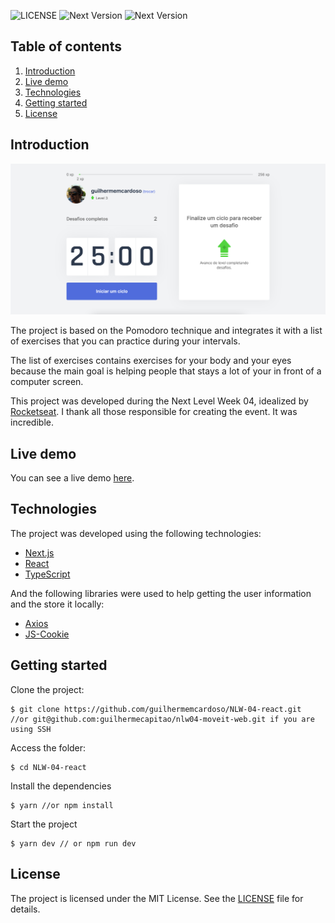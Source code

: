 

![LICENSE](https://img.shields.io/badge/license-MIT-green) ![Next Version](https://img.shields.io/badge/next.js-10.0.7-blueviolet) ![Next Version](https://img.shields.io/badge/react-17.0.1-blue)
## Table of contents

1. [Introduction](#introduction)
2. [Live demo](#live-demo)
3. [Technologies](#technologies)
4. [Getting started](#getting-started)
5. [License](#license)

## Introduction

![Screenshot](https://raw.githubusercontent.com/guilhermemcardoso/NLW-04-react/main/.github/print.png)

The project is based on the Pomodoro technique and integrates it with a list of exercises that you can practice during your intervals.

The list of exercises contains exercises for your body and your eyes because the main goal is helping people that stays a lot of your in front of a computer screen.

This project was developed during the Next Level Week 04, idealized by [Rocketseat](https://github.com/rocketseat). I thank all those responsible for creating the event. It was incredible.
## Live demo
You can see a live demo [here](https://moveit-sigma-lyart.vercel.app/).
## Technologies
The project was developed using the following technologies:
- [Next.js](https://nextjs.org/)
- [React](https://reactjs.org/)
- [TypeScript](https://www.typescriptlang.org/)

And the following libraries were used to help getting the user information and the store it locally:

- [Axios](https://github.com/axios/axios)
- [JS-Cookie](https://github.com/js-cookie/js-cookie)

## Getting started
Clone the project:

    $ git clone https://github.com/guilhermemcardoso/NLW-04-react.git
    //or git@github.com:guilhermecapitao/nlw04-moveit-web.git if you are using SSH
Access the folder:

    $ cd NLW-04-react

Install the dependencies

    $ yarn //or npm install

Start the project

    $ yarn dev // or npm run dev

## License
The project is licensed under the MIT License. See the [LICENSE](https://github.com/guilhermemcardoso/NLW-04-react/blob/main/LICENSE) file for details.
